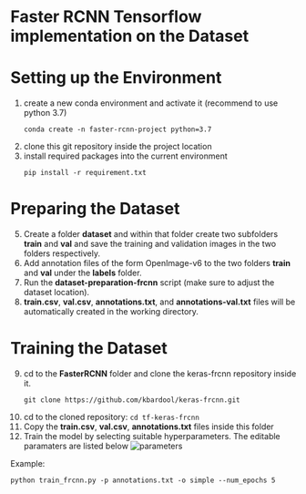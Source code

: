 # Faster RCNN Tensorflow implementation on the Dataset

# Setting up the Environment
1. create a new conda environment and activate it (recommend to use python 3.7)
   ```
   conda create -n faster-rcnn-project python=3.7
   ```
3. clone this git repository inside the project location
4. install required packages into the current environment
   ```
   pip install -r requirement.txt
   ```

# Preparing the Dataset
5. Create a folder **dataset** and within that folder create two subfolders **train** and **val** and save the training and validation images in the two folders respectively.
6. Add annotation files of the form OpenImage-v6 to the two folders **train** and **val** under the **labels** folder.
7. Run the **dataset-preparation-frcnn** script (make sure to adjust the dataset location).
8. **train.csv**, **val.csv**, **annotations.txt**, and **annotations-val.txt** files will be automatically created in the working directory.

# Training the Dataset
9. cd to the **FasterRCNN** folder and clone the keras-frcnn repository inside it.
   ```
   git clone https://github.com/kbardool/keras-frcnn.git
   ```
10. cd to the cloned repository: ```cd tf-keras-frcnn```
11. Copy the **train.csv**, **val.csv**, **annotations.txt** files inside this folder
12. Train the model by selecting suitable hyperparameters. The editable paramaters are listed below
 ![parameters](https://github.com/oshani-jayawardane/Mammogram-Dataset/assets/66548835/5e3b94e9-3de9-47aa-a9b4-2bcfd239f7c1)

Example: 
```
python train_frcnn.py -p annotations.txt -o simple --num_epochs 5  
```
